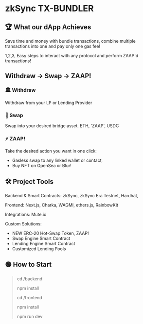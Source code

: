 # zkSync TX-BUNDLER

## 🏆 What our dApp Achieves

Save time and money with bundle transactions, combine multiple transactions into one and pay only one gas fee!

1,2,3, Easy steps to interact with any protocol and perform ZAAP'd transactions!

## Withdraw -> Swap -> ZAAP!

### 🏛️ Withdraw

Withdraw from your LP or Lending Provider

### 🔀 Swap

Swap into your desired bridge asset. ETH, 'ZAAP', USDC

### ⚡ ZAAP! 

Take the desired action you want in one click:
- Gasless swap to any linked wallet or contact,
- Buy NFT on OpenSea or Blur!

## 🛠️ Project Tools

Backend & Smart Contracts:
zkSync, zkSync Era Testnet, Hardhat, 

Frontend:
Next.js, Charka, WAGMI, ethers.js, RainbowKit

Integrations:
Mute.io

Custom Solutions:
- NEW ERC-20 Hot-Swap Token, ZAAP!
- Swap Engine Smart Contract
- Lending Engine Smart Contract
- Customized Lending Pools

## 🟢 How to Start

> cd /backend
>
> npm install
>
> cd /frontend
>
> npm install
>
> npm run dev